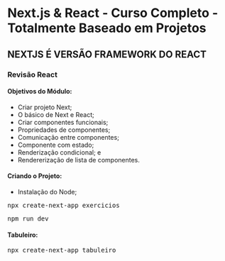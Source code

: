 # Next.js & React - Curso Completo - Totalmente Baseado em Projetos
## NEXTJS É VERSÃO FRAMEWORK DO REACT

### Revisão React

#### Objetivos do Módulo:
- Criar projeto Next;
- O básico de Next e React;
- Criar componentes funcionais;
- Propriedades de componentes;
- Comunicação entre componentes;
- Componente com estado;
- Renderização condicional; e
- Rendererização de lista de componentes.

#### Criando o Projeto:
- Instalação do Node;
<pre>npx create-next-app exercicios</pre>
<pre>npm run dev</pre>

#### Tabuleiro:
<pre>npx create-next-app tabuleiro</pre>